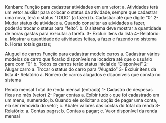 Kanbam:
 Função para cadastrar atividades em um vetor;
a.       Atividades terá um vetor auxiliar para colocar o status da atividade, sempre que cadastrar uma nova, terá o status “TODO” (a fazer)
b.      Cadastrar até que digite “0”
2-         Mudar status de atividade
a.       Quando consultar as atividades a fazer, poderão trocar o status para “feito”.
b.   O sistema deve mostrar a quantidade de horas gastas para executar a tarefa.
3-  Excluir itens da lista
4-      Relatório:
a.       Mostrar a quantidade de atividades feitas, a fazer e fazendo no sistema
b.   Horas totais gastas;

 
Aluguel de carros
 Função para cadastrar modelo carros
a.       Cadastrar vários modelos de carro que ficarão disponíveis na locadora até que o usuário pare com “0”
b.      Todos os carros terão status inicial de “Disponível”
2-      Alugar carro
a.       Trocar o status do carro para “Alugado”
3-    Excluir itens da lista
4-      Relatório
a.       Número de carros alugados e disponíveis que consta no sistema

Renda mensal
Total de renda mensal (entrada)
1-      Cadastro de despesas fixas no mês (vetor)
2-      Pagar contas
a.       Exibir tudo o que foi cadastrado em um menu, numerado;
b.      Quando ele solicitar a opção de pagar uma conta, ela ser removida do vetor;
c.       Abater valores das contas do total da renda
3-      Relatório:
a.       Contas pagas;
b.      Contas a pagar;
c.       Valor disponível da renda mensal
